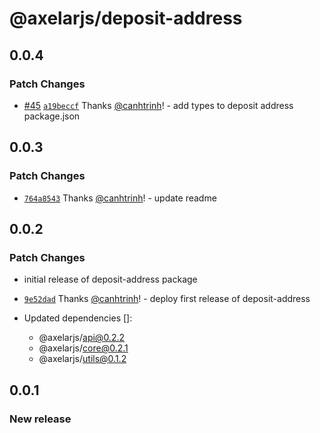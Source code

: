 # @axelarjs/deposit-address

## 0.0.4

### Patch Changes

- [#45](https://github.com/axelarnetwork/axelarjs/pull/45) [`a19beccf`](https://github.com/axelarnetwork/axelarjs/commit/a19beccf888e3f0139f7d6519f69bf79f5ba3d64) Thanks [@canhtrinh](https://github.com/canhtrinh)! - add types to deposit address package.json

## 0.0.3

### Patch Changes

- [`764a8543`](https://github.com/axelarnetwork/axelarjs/commit/764a8543a82ed57f87be779458bf44593580223b) Thanks [@canhtrinh](https://github.com/canhtrinh)! - update readme

## 0.0.2

### Patch Changes

- initial release of deposit-address package

- [`9e52dad`](https://github.com/axelarnetwork/axelarjs/commit/9e52dad8e3749c0803db2352032bed8e08f90e9f) Thanks [@canhtrinh](https://github.com/canhtrinh)! - deploy first release of deposit-address

- Updated dependencies []:
  - @axelarjs/api@0.2.2
  - @axelarjs/core@0.2.1
  - @axelarjs/utils@0.1.2

## 0.0.1

### New release

